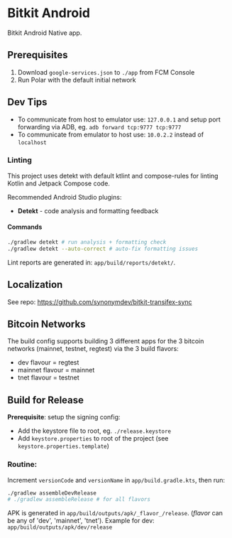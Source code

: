 # Bitkit Android

Bitkit Android Native app.

## Prerequisites

1. Download `google-services.json` to `./app` from FCM Console
2. Run Polar with the default initial network

## Dev Tips

- To communicate from host to emulator use:
  `127.0.0.1` and setup port forwarding via ADB, eg. `adb forward tcp:9777 tcp:9777`
- To communicate from emulator to host use:
  `10.0.2.2` instead of `localhost`

### Linting

This project uses detekt with default ktlint and compose-rules for linting Kotlin and Jetpack Compose code.

Recommended Android Studio plugins:
- **Detekt** - code analysis and formatting feedback

#### Commands

```sh
./gradlew detekt # run analysis + formatting check
./gradlew detekt --auto-correct # auto-fix formatting issues
```
Lint reports are generated in: `app/build/reports/detekt/`.

## Localization
See repo: https://github.com/synonymdev/bitkit-transifex-sync

## Bitcoin Networks
The build config supports building 3 different apps for the 3 bitcoin networks (mainnet, testnet, regtest) via the 3 build flavors:
- dev flavour = regtest
- mainnet flavour = mainnet
- tnet flavour = testnet

## Build for Release

**Prerequisite**: setup the signing config:
- Add the keystore file to root, eg. `./release.keystore`
- Add `keystore.properties` to root of the project (see `keystore.properties.template`)

### Routine:
Increment `versionCode` and `versionName` in `app/build.gradle.kts`, then run:
```sh
./gradlew assembleDevRelease
# ./gradlew assembleRelease # for all flavors
```

APK is generated in `app/build/outputs/apk/_flavor_/release`. (_flavor_ can be any of 'dev', 'mainnet', 'tnet').
Example for dev: `app/build/outputs/apk/dev/release`
